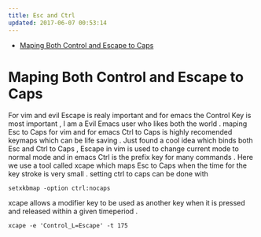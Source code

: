 ```yaml
---
title: Esc and Ctrl
updated: 2017-06-07 00:53:14
---
```

- [Maping Both Control and Escape to Caps](#org6045d08)


<a id="org6045d08"></a>

# Maping Both Control and Escape to Caps

For vim and evil Escape is realy important and for emacs the Control Key is most important , I am a Evil Emacs user who likes both the world . maping Esc to Caps for vim and for emacs Ctrl to Caps is highly recomended keymaps which can be life saving . Just found a cool idea which binds both Esc and Ctrl to Caps , Escape in vim is used to change current mode to normal mode and in emacs Ctrl is the prefix key for many commands . Here we use a tool called xcape which maps Esc to Caps when the time for the key stroke is very small . setting ctrl to caps can be done with

```shell
setxkbmap -option ctrl:nocaps
```

xcape allows a modifier key to be used as another key when it is pressed and released within a given timeperiod .

```shell
xcape -e 'Control_L=Escape' -t 175
```

